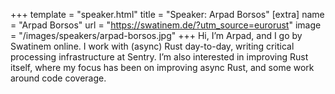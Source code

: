 +++
template = "speaker.html"
title = "Speaker: Arpad Borsos"
[extra]
  name = "Arpad Borsos"
  url = "https://swatinem.de/?utm_source=eurorust"
  image = "/images/speakers/arpad-borsos.jpg"
+++
Hi, I’m Arpad, and I go by Swatinem online. I work with (async) Rust day-to-day, writing critical processing infrastructure at Sentry. I’m also interested in improving Rust itself, where my focus has been on improving async Rust, and some work around code coverage.